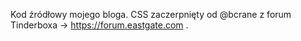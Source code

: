 Kod źródłowy mojego bloga. CSS zaczerpnięty od @bcrane z forum Tinderboxa -> https://forum.eastgate.com .
